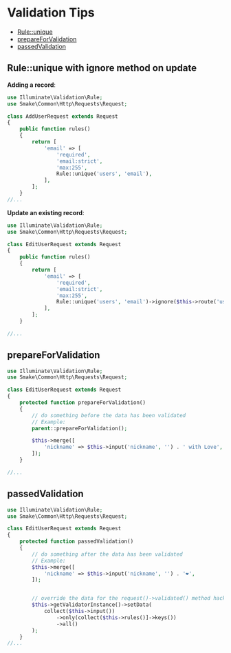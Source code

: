# Validation Tips

- [Rule::unique](#ruleunique-with-ignore-method-on-update)
- [prepareForValidation](#prepareForValidation)
- [passedValidation](#passedValidation)


## Rule::unique with ignore method on update

__Adding a record__:


```php
use Illuminate\Validation\Rule;
use Smake\Common\Http\Requests\Request;

class AddUserRequest extends Request
{
    public function rules()
    {
        return [
            'email' => [
                'required',
                'email:strict',
                'max:255',
                Rule::unique('users', 'email'),
            ],
        ];
    }
//...
```

__Update an existing record__:

```php
use Illuminate\Validation\Rule;
use Smake\Common\Http\Requests\Request;

class EditUserRequest extends Request
{
    public function rules()
    {
        return [
            'email' => [
                'required',
                'email:strict',
                'max:255',
                Rule::unique('users', 'email')->ignore($this->route('userId')),
            ],
        ];
    }

//...
```

## prepareForValidation

```php
use Illuminate\Validation\Rule;
use Smake\Common\Http\Requests\Request;

class EditUserRequest extends Request
{
    protected function prepareForValidation()
    {
        // do something before the data has been validated
        // Example:
        parent::prepareForValidation();

        $this->merge([
            'nickname' => $this->input('nickname', '') . ' with Love',
        ]);
    }

//...
```

## passedValidation

```php
use Illuminate\Validation\Rule;
use Smake\Common\Http\Requests\Request;

class EditUserRequest extends Request
{
    protected function passedValidation()
    {
        // do something after the data has been validated
        // Example:
        $this->merge([
            'nickname' => $this->input('nickname', '') . '❤️', 
        ]);


        // override the data for the request()->validated() method hack
        $this->getValidatorInstance()->setData(
            collect($this->input())
                ->only(collect($this->rules()]->keys())
                ->all()
        );
    }
//...
```